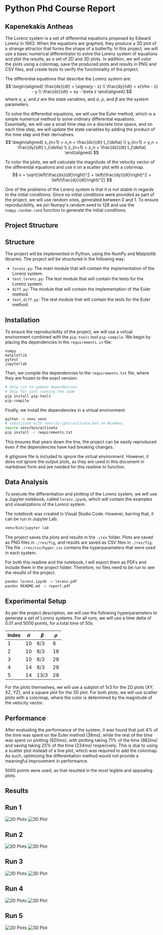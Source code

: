 # Python Phd Course Report
## Kapenekakis Antheas

The Lorenz system is a set of differential equations proposed by Edward Lorenz 
in 1963. When the equations are graphed, they produce a 3D plot of a strange
attractor that forms the shape of a butterfly.
In this project, we will use a basic numerical differentiator to solve the Lorenz
system of equations and plot the results, as a set of 2D and 3D plots.
In addition, we will color the plots using a colormap, save the produced plots
and results in PNG and CSV files, and create tests to verify the functionality
of the project.

The differential equations that describe the Lorenz system are:
$$
\begin{aligned}
\frac{dx}{dt} = \sigma(y - x) \\
\frac{dy}{dt} = x(\rho - z) - y \\
\frac{dz}{dt} = xy - \beta z
\end{aligned}
$$
where $x$, $y$, and $z$ are the state variables, and $\sigma$, $\rho$, and $\beta$
are the system parameters.

To solve the differential equations, we will use the Euler method, which is a
simple numerical method to solve ordinary differential equations.
Essentially, we will use a small time step on a discrete time space, and
on each time step, we will update the state variables by adding the product of
the time step and their derivatives.
$$
\begin{aligned}
x_{n+1} = x_n + \frac{dx}{dt} t_{\delta} \\
y_{n+1} = y_n + \frac{dy}{dt} t_{\delta} \\
z_{n+1} = z_n + \frac{dz}{dt} t_{\delta}
\end{aligned}
$$

To color the plots, we will calculate the magnitude of the velocity vector
of the differential equations and use it on a scatter plot with a colormap.
$$
v = \sqrt{\left(\frac{dx}{dt}\right)^2 + \left(\frac{dy}{dt}\right)^2 + \left(\frac{dz}{dt}\right)^2}
$$

One of the problems of the Lorenz system is that it is not stable in regards to
the initial conditions.
Since no initial conditions were provided as part of the project, we will use
random ones, generated between 0 and 1.
To ensure reproducibility, we pin Numpy's random seed to 128 and use the
`numpy.random.rand` function to generate the initial conditions.

## Project Structure
## Structure
The project will be implemented in Python, using the NumPy and Matplotlib libraries.
The project will be structured in the following way:
- `lorenz.py`: The main module that will contain the implementation of the Lorenz system.
- `test_lorenz.py`: The test module that will contain the tests for the Lorenz system.
- `diff.py`: The module that will contain the implementation of the Euler method.
- `test_diff.py`: The test module that will contain the tests for the Euler method.

## Installation
To ensure the reproducibility of the project, we will use a virtual environment
combined with the `pip-tools` tool `pip-compile`.
We begin by placing the dependencies in the `requirements.in` file:
```
numpy
matplotlib
pytest
jupyterlab
```
Then, we compile the dependencies to the `requirements.txt` file,
where they are frozen to the exact version:
```bash
# Only run to update dependencies
# Skip for just running the code
pip install pip-tools
pip-compile
```

Finally, we install the dependencies in a virtual environment:
```bash
python -m venv venv
# substitute with venv\Scripts\activate.bat on Windows
source venv/bin/activate
pip install -r requirements.txt
```

This ensures that years down the line, the project can be easily reproduced
even if the dependencies have had breaking changes.

A gitignore file is included to ignore the virtual environment.
However, it does not ignore the output plots, as they are used in this
document in markdown form and are needed for this readme to function.

## Data Analysis
To execute the differentiation and plotting of the Lorenz system, we will use
a Jupyter notebook, called `lorenz.ipynb`, which will contain the examples
and visualizations of the Lorenz system.

The notebook was created in Visual Studio Code.
However, barring that, it can be run in Jupyter Lab:
```bash
venv/bin/jupyter lab
```
The project saves the plots and results in the `./res` folder.
Plots are saved as PNG files in `./res/fig`, and results are saved as CSV files
in `./res/fig`.
The file `./res/csv/hyper.csv` contains the hyperparameters that were used
in each system.

For both this readme and the notebook, I will export them as PDFs and include
them in the project folder.
Therefore, no files need to be run to see the results of the project.

```bash
pandoc lorenz.ipynb -o lorenz.pdf
pandoc README.md -o report.pdf
```

## Experimental Setup
As per the project description, we will use the following hyperparameters
to generate a set of Lorenz systems.
For all runs, we will use a time delta of 0.01 and 5000 points, for a total time
of 50s.

| Index | $\sigma$ | $\beta$ | $\rho$ |
| ----- | -------- | ------- | ------ |
| 1     | 10       | 8/3     | 6      |
| 2     | 10       | 8/3     | 16     |
| 3     | 10       | 8/3     | 28     |
| 4     | 14       | 8/3     | 28     |
| 5     | 14       | 13/3    | 28     |

For the plots themselves, we will use a subplot of 1x3 for the 2D plots (XY, XZ, YZ),
and a square plot for the 3D plot.
For both plots, we will use scatter plots with a colormap, where the color is
determined by the magnitude of the velocity vector.

## Performance
After evaluating the performance of the system, it was found that just
4% of the time was spent on the Euler method (38ms), while the rest of the time
was spent on plotting (920ms), with plotting taking 71% of the time (882ms)
and saving taking 25% of the time (234ms) respecively.
This is due to using a scatter plot instead of a line plot, which was required
to add the colormap.
As such, optimizing the differentiation method would not provide a meaningful
improvement in performance.

5000 points were used, as that resulted in the most legible and appealing plots.

## Results

## Run 1
![2D Plots](./res/fig/lorenz_0_pairs.png)
![3D Plot](./res/fig/lorenz_0_3d.png)

## Run 2
![2D Plots](./res/fig/lorenz_1_pairs.png)
![3D Plot](./res/fig/lorenz_1_3d.png)

## Run 3
![2D Plots](./res/fig/lorenz_2_pairs.png)
![3D Plot](./res/fig/lorenz_2_3d.png)

## Run 4
![2D Plots](./res/fig/lorenz_3_pairs.png)
![3D Plot](./res/fig/lorenz_3_3d.png)

## Run 5
![2D Plots](./res/fig/lorenz_4_pairs.png)
![3D Plot](./res/fig/lorenz_4_3d.png)